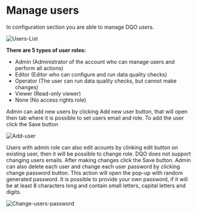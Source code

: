 # Manage users

In configuration section you are able to manage DQO users. 

![Users-List](https://dqops.com/docs/images/working-with-dqo/users-managment/usersList.png)

**There are 5 types of user roles:**

- Admin (Administrator of the account who can manage users and perform all actions)
- Editor (Editor who can configure and run data quality checks)
- Operator (The user can run data quality checks, but cannot make changes)
- Viewer (Read-only viewer)
- None (No access rights role)

Admin can add new users by clicking Add new user button, that will open then tab where it is possible to set users email and role. To add the user click the Save button

![Add-user](https://dqops.com/docs/images/working-with-dqo/users-managment/addUser2.png)

Users with admin role can also edit acounts by clinking edit button on existing user, then it will be possible to change role. DQO does not support changing users emails. After making changes click the Save button. Admin can also delete each user and change each user password by clicking change password button. This action will open the pop-up with random generated password. It is possible to provide your own password, if it will be at least 8 characters long and contain small letters, capital letters and digits. 

![Change-users-password](https://dqops.com/docs/images/working-with-dqo/users-managment/changePassword.png)